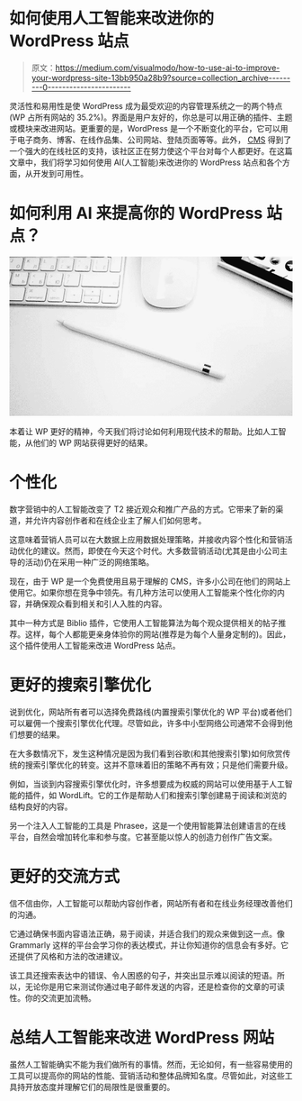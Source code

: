 # 如何使用人工智能来改进你的 WordPress 站点

> 原文：<https://medium.com/visualmodo/how-to-use-ai-to-improve-your-wordpress-site-13bb950a28b9?source=collection_archive---------0----------------------->

灵活性和易用性是使 WordPress 成为最受欢迎的内容管理系统之一的两个特点(WP 占所有网站的 35.2%)。界面是用户友好的，你总是可以用正确的插件、主题或模块来改进网站。更重要的是，WordPress 是一个不断变化的平台，它可以用于电子商务、博客、在线作品集、公司网站、登陆页面等等。此外， [CMS](https://en.wikipedia.org/wiki/Content_management_system) 得到了一个强大的在线社区的支持，该社区正在努力使这个平台对每个人都更好。在这篇文章中，我们将学习如何使用 AI(人工智能)来改进你的 WordPress 站点和各个方面，从开发到可用性。

# 如何利用 AI 来提高你的 WordPress 站点？

![](img/d9c468072baa28d876ed8bc51c897413.png)

本着让 WP 更好的精神，今天我们将讨论如何利用现代技术的帮助。比如人工智能，从他们的 WP 网站获得更好的结果。

# 个性化

数字营销中的人工智能改变了 T2 接近观众和推广产品的方式。它带来了新的渠道，并允许内容创作者和在线企业主了解人们如何思考。

这意味着营销人员可以在大数据上应用数据处理策略，并接收内容个性化和营销活动优化的建议。然而，即使在今天这个时代。大多数营销活动(尤其是由小公司主导的活动)仍在采用一种广泛的网络策略。

现在，由于 WP 是一个免费使用且易于理解的 CMS，许多小公司在他们的网站上使用它。如果你想在竞争中领先。有几种方法可以使用人工智能来个性化你的内容，并确保观众看到相关和引人入胜的内容。

其中一种方式是 Biblio 插件，它使用人工智能算法为每个观众提供相关的帖子推荐。这样，每个人都能更亲身体验你的网站(推荐是为每个人量身定制的)。因此，这个插件使用人工智能来改进 WordPress 站点。

# 更好的搜索引擎优化

说到优化，网站所有者可以选择免费路线(内置搜索引擎优化的 WP 平台)或者他们可以雇佣一个搜索引擎优化代理。尽管如此，许多中小型网络公司通常不会得到他们想要的结果。

在大多数情况下，发生这种情况是因为我们看到谷歌(和其他搜索引擎)如何欣赏传统的搜索引擎优化的转变。这并不意味着旧的策略不再有效；只是他们需要升级。

例如，当谈到内容搜索引擎优化时，许多想要成为权威的网站可以使用基于人工智能的插件，如 WordLift。它的工作是帮助人们和搜索引擎创建易于阅读和浏览的结构良好的内容。

另一个注入人工智能的工具是 Phrasee，这是一个使用智能算法创建语言的在线平台，自然会增加转化率和参与度。它甚至能以惊人的创造力创作广告文案。

# 更好的交流方式

信不信由你，人工智能可以帮助内容创作者，网站所有者和在线业务经理改善他们的沟通。

它通过确保书面内容语法正确，易于阅读，并适合我们的观众来做到这一点。像 Grammarly 这样的平台会学习你的表达模式，并让你知道你的信息会有多好。它还提供了风格和方法的改进建议。

该工具还搜索表达中的错误、令人困惑的句子，并突出显示难以阅读的短语。所以，无论你是用它来测试你通过电子邮件发送的内容，还是检查你的文章的可读性。你的交流更加流畅。

# 总结人工智能来改进 WordPress 网站

虽然人工智能确实不能为我们做所有的事情。然而，无论如何，有一些容易使用的工具可以提高你的网站的性能、营销活动和整体品牌知名度。尽管如此，对这些工具持开放态度并理解它们的局限性是很重要的。